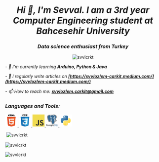**<i><h1 align="center">Hi 👋, I'm Sevval. I am a 3rd year Computer Engineering student at Bahcesehir University</h1></i>**
**<i><h3 align="center">Data science enthusiast from Turkey</h3></i>**
<p align="center"> <img src="https://komarev.com/ghpvc/?username=svvlcrkt&label=Profile%20views&color=0e75b6&style=flat" alt="svvlcrkt" /> </p>

<i> - 🌱 I’m currently learning **Arduino, Python & Java**</i>

<i> - 📝 I regularly write articles on **[https://svvlozlem-carkit.medium.com/](https://svvlozlem-carkit.medium.com/)** </i> 

<i> - 📫 How to reach me: **svvlozlem.carkit@gmail.com**</i>

<i><h3 align="left">Languages and Tools:</h3></i>
<p align="left"> <a href="https://www.w3.org/html/" target="_blank" rel="noreferrer"> <img src="https://raw.githubusercontent.com/devicons/devicon/master/icons/html5/html5-original-wordmark.svg" alt="html5" width="40" height="40"/> </a> <a href="https://www.w3schools.com/css/" target="_blank" rel="noreferrer"> <img src="https://raw.githubusercontent.com/devicons/devicon/master/icons/css3/css3-original-wordmark.svg" alt="css3" width="40" height="40"/> </a> <a href="https://developer.mozilla.org/en-US/docs/Web/JavaScript" target="_blank" rel="noreferrer"> <img src="https://raw.githubusercontent.com/devicons/devicon/master/icons/javascript/javascript-original.svg" alt="javascript" width="40" height="40"/> </a> <a href="https://www.postgresql.org" target="_blank" rel="noreferrer"> <img src="https://raw.githubusercontent.com/devicons/devicon/master/icons/postgresql/postgresql-original-wordmark.svg" alt="postgresql" width="40" height="40"/> </a> <a href="https://www.python.org" target="_blank" rel="noreferrer"> <img src="https://raw.githubusercontent.com/devicons/devicon/master/icons/python/python-original.svg" alt="python" width="40" height="40"/> </a> </p>


<p>&nbsp;<img align="center" src="https://github-readme-stats.vercel.app/api?username=svvlcrkt&show_icons=true&locale=en" alt="svvlcrkt" /></p>

<p><img align="center" src="https://github-readme-streak-stats.herokuapp.com/?user=svvlcrkt" alt="svvlcrkt" /></p>

<p><img align="left" src="https://github-readme-stats.vercel.app/api/top-langs?username=svvlcrkt&show_icons=true&locale=en&layout=compact" alt="svvlcrkt" /></p>



  

  










